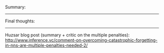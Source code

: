 Summary:


-------

Final thoughts:


-------------

Huzsar blog post (summary + critic on the multiple penalties): http://www.inference.vc/comment-on-overcoming-catastrophic-forgetting-in-nns-are-multiple-penalties-needed-2/
